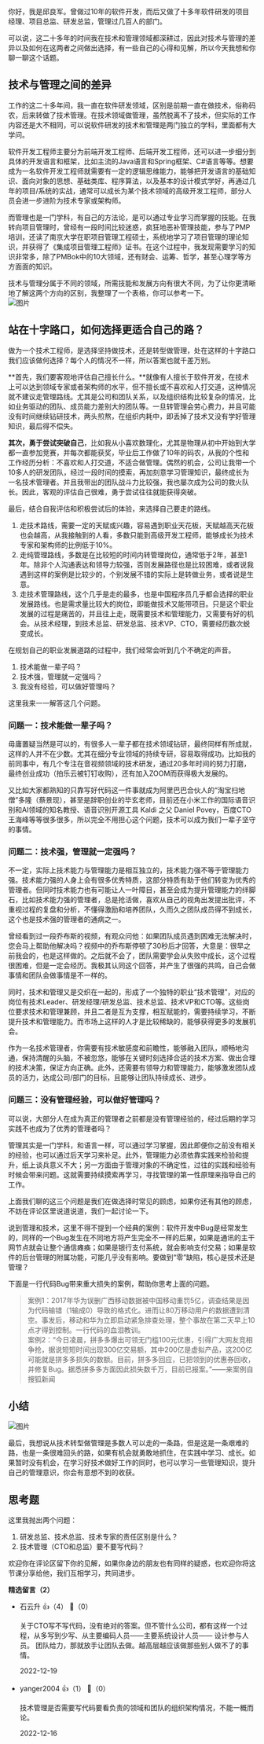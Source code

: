 你好，我是邱良军。曾做过10年的软件开发，而后又做了十多年软件研发的项目经理、项目总监、研发总监，管理过几百人的部门。

可以说，这二十多年的时间我在技术和管理领域都深耕过，因此对技术与管理的差异以及如何在这两者之间做出选择，有一些自己的心得和见解，所以今天我想和你聊一聊这个话题。

## 技术与管理之间的差异

工作的这二十多年间，我一直在软件研发领域，区别是前期一直在做技术，俗称码农，后来转做了技术管理。在技术领域做管理，虽然脱离不了技术，但实际的工作内容还是大不相同，可以说软件研发的技术和管理是两门独立的学科，里面都有大学问。

软件开发工程师主要分为前端开发工程师、后端开发工程师，还可以进一步细分到具体的开发语言和框架，比如主流的Java语言和Spring框架、C#语言等等。想要成为一名软件开发工程师就需要有一定的逻辑思维能力，能够把开发语言的基础知识、面向对象的思想、基础类库、程序算法，以及基本的设计模式学好，再通过几年的项目/系统的实战，通常可以成长为某个技术领域的高级开发工程师，部分人员会进一步进阶为技术专家或架构师。

而管理也是一门学科，有自己的方法论，是可以通过专业学习而掌握的技能。在我转向项目管理时，曾经有一段时间比较迷惑，疯狂地恶补管理技能，参与了PMP培训，还读了南京大学在职项目管理工程硕士，系统地学习了项目管理的理论知识，并获得了《集成项目管理工程师》证书。在这个过程中，我发现需要学习的知识非常多，除了PMBok中的10大领域，还有财会、运筹、哲学，甚至心理学等方方面面的知识。

技术与管理分属于不同的领域，所需技能和发展方向有很大不同，为了让你更清晰地了解这两个方向的区别，我整理了一个表格，你可以参考一下。  
![图片](https://static001.geekbang.org/resource/image/25/3e/25b6207781e9ca237422cyy016b0403e.png?wh=1844x1134)

## 站在十字路口，如何选择更适合自己的路？

做为一个技术工程师，是选择坚持做技术，还是转型做管理，处在这样的十字路口我们应该做何选择？每个人的情况不一样，所以答案也就千差万别。

**首先，我们要客观地评估自己擅长什么。**就像有人擅长于软件开发，在技术上可以达到领域专家或者架构师的水平，但不擅长或不喜欢和人打交道，这种情况就不建议走管理路线。尤其是公司和团队关系，以及组织结构比较复杂的情况，比如业务驱动的团队、成员能力差别大的团队等。一旦转管理会劳心费力，并且可能没有时间继续钻研技术，两头煎熬，在组织内耗中，即丢掉了技术又没有学好管理知识，最后得不偿失。

**其次，勇于尝试突破自己**，比如我从小喜欢数理化，尤其是物理从初中开始到大学都一直参加竞赛，并每次都能获奖，毕业后工作做了10年的码农，从我的个性和工作经历分析：不喜欢和人打交道，不适合做管理。偶然的机会，公司让我带一个10多人的研发团队，经过一段时间的摸索，再加刻意学习管理知识，最终成长为一名技术管理者。并且我带出的团队战斗力比较强，我也屡次成为公司的救火队长。因此，客观的评估自己很难，勇于尝试往往就能获得突破。

最后，结合自我评估和积极尝试后的体验，来选择自己要走的路线。

1. 走技术路线，需要一定的天赋或兴趣，容易遇到职业天花板，天赋越高天花板也会越高，从我接触到的人看，多数只能到高级开发工程师，能够成长为技术专家和架构师的比例低于10%。
2. 走纯管理路线，多数是在比较短的时间内转管理岗位，通常低于2年，甚至1年。除非个人沟通表达和领导力较强，否则发展路径也是比较困难，或者说我遇到这样的案例是比较少的，个别发展不错的实际上是转做业务，或者说是生意。
3. 走技术管理路线，这个几乎是走的最多，也是中国程序员几乎都会选择的职业发展路线。也是需求量比较大的岗位，即能做技术又能带项目。只是这个职业发展的过程是痛苦的，并且往上走，既需要技术和管理能力，又需要有好的机会。从技术经理，到技术总监、研发总监、技术VP、CTO，需要经历数次蜕变成长。

在规划自己的职业发展道路的过程中，我们经常会听到几个不确定的声音。

1. 技术能做一辈子吗？
2. 技术强，管理就一定强吗？
3. 我没有经验，可以做好管理吗？

这里我来一一解答这几个问题。

### **问题一：技术能做一辈子吗？**

毋庸置疑当然是可以的，有很多人一辈子都在技术领域钻研，最终同样有所成就，这样的人并不在少数。尤其在细分专业领域的持续专研，容易取得成功。比如我的前同事中，有几个专注在音视频领域的技术研发，通过20多年时间的努力打磨，最终创业成功（拍乐云被钉钉收购），还有加入ZOOM而获得极大发展的。

又比如大家都熟知的只靠写好代码这一件事就成为阿里巴巴合伙人的“淘宝扫地僧”多隆（蔡景现），甚至是辞职创业的毕玄老师，目前还在小米工作的国际语音识别和AI领域的知名教授、语音识别开源工具 Kaldi 之父 Daniel Povey，百度CTO王海峰等等很多很多，所以完全不用担心这个问题，技术可以成为我们一辈子坚守的事情。

### **问题二：技术强，管理就一定强吗？**

不一定，实际上技术能力与管理能力是相互独立的，技术能力强不等于管理能力强。技术能力强的人身上会有很多优秀特质，这部分特质有助于他们转变为优秀的管理者。但同时技术能力也有可能让人一叶障目，甚至会成为提升管理能力的绊脚石，比如技术能力强的管理者，总是抢活做，喜欢从自己的视角出发提出批评，不重视过程的复盘和分析，不懂得激励和培养团队，久而久之团队成员得不到成长，这个也是技术强的管理者的通病之一。

曾经看到过一段乔布斯的视频，有观众问他：如果团队成员遇到困难无法解决时，您会马上帮助他解决吗？视频中的乔布斯停顿了30秒后才回答，大意是：很早之前我会的，也是这样做的。之后就不会了，团队需要学会从失败中成长，这个过程很困难，但是一定会经历。我极其认同这个回答，并产生了很强的共鸣，自己会做事情和团队会做事情是不一样的。

同时，技术和管理又是交织在一起的，形成了一个独特的职业“技术管理”，对应的岗位有技术Leader、研发经理/研发总监、技术总监、技术VP和CTO等。这些岗位要求技术和管理兼顾，并且二者是互为支撑，相互赋能的，需要持续学习，不断提升技术和管理能力。而市场上这样的人才是比较稀缺的，能够获得更多的发展机会。

作为一名技术管理者，你需要有技术敏感度和前瞻性，能够融入团队，顺畅地沟通，保持清醒的头脑，不被忽悠，能够在关键时刻选择合适的技术方案、做出合理的技术决策，保证方向正确。此外，还需要有领导力和管理能力，能够激发团队成员的活力，达成公司/部门的目标，且能够让团队持续成长、进步。

### **问题三：没有管理经验，可以做好管理吗？**

可以说，大部分人在成为真正的管理者之前都是没有管理经验的，经过后期的学习实践不也成为了优秀的管理者吗？

管理其实是一门学科，和语言一样，可以通过学习掌握，因此即便你之前没有相关的经验，也可以通过后天学习来补足。此外，管理能力必须依靠实践来检验和提升，纸上谈兵意义不大；另一方面由于管理对象的不确定性，过往的实践和经验有时候会带来问题。这就需要持续摸索再学习，寻找管理的第一性原理来指导自己的工作。

上面我们聊的这三个问题是我们在做选择时常见的顾虑，如果你还有其他的顾虑，不妨在评论区里说道说道，我们一起讨论一下。

说到管理和技术，这里不得不提到一个经典的案例：软件开发中Bug是经常发生的，同样的一个Bug发生在不同地方将产生完全不一样的后果，如果是通讯的主干网节点就会让整个通信瘫痪；如果是银行支付系统，就会影响支付交易；如果是软件的后台管理的附属功能，可能几乎没有影响。要做到“零”缺陷，核心是技术还是管理？

下面是一行代码Bug带来重大损失的案例，帮助你思考上面的问题。

> 案例1：2017年华为误删广西移动数据被中国移动重罚5亿，调查结果是因为代码输错（1输成0）导致的格式化。进而让80万移动用户的数据遭到清空。事发后，移动和华为立即启动紧急排查处理，整个事故在第二天早上10点才得到控制。一行代码的血泪教训。  
> 案例2：“今日凌晨，拼多多爆出可领无门槛100元优惠，引得广大网友竞相争抢，据说短短时间出现300亿交易额，其中200亿是虚拟产品，这200亿可能就是拼多多损失的数额。目前，拼多多回应，已把领到的优惠券回收，并修复Bug。据悉拼多多方面因此损失数千万，目前已报案。”——来案例自搜狐新闻

## 小结

![图片](https://static001.geekbang.org/resource/image/90/3b/9037fa7f3770de2c96a7d889394f3b3b.jpg?wh=1538x1433)

最后，我想说从技术转型做管理是多数人可以走的一条路，但是这是一条艰难的路，也是一条很难回头的路，如果有机会就勇敢地抓住，在实践中学习、成长。如果暂时没有机会，在学习好技术做好工作的同时，也可以学习一些管理知识，提升自己的管理意识，你会有意想不到的收获。

## 思考题

这里我抛出两个问题：

1. 研发总监、技术总监、技术专家的责任区别是什么？
2. 技术管理（CTO和总监）要不要写代码？

欢迎你在评论区留下你的见解，如果你身边的朋友也有同样的疑惑，也欢迎你将这节课分享给他，我们互相学习，共同进步。
<div><strong>精选留言（2）</strong></div><ul>
<li><span>石云升</span> 👍（4） 💬（0）<p>关于CTO写不写代码，没有绝对的答案。但不管什么公司，都有这样一个过程，从多写到少写、从主要编码人员——主要系统设计人员—— 设计参与人员。 团队给力，那就放手让团队去做。越高层越应该做那些别人做不了的事情。</p>2022-12-19</li><br/><li><span>yanger2004</span> 👍（1） 💬（0）<p>技术管理是否需要写代码要看负责的领域和团队的组织架构情况，不能一概而论。</p>2022-12-16</li><br/>
</ul>